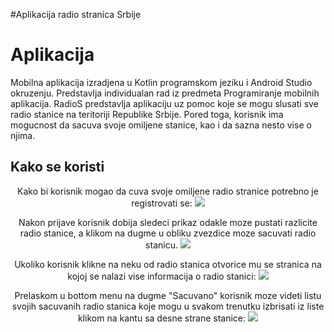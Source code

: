 #Aplikacija radio stranica Srbije
<h1>Aplikacija</h1>
Mobilna aplikacija izradjena u Kotlin programskom jeziku i Android Studio okruzenju. Predstavlja individualan rad iz predmeta Programiranje mobilnih aplikacija.
RadioS predstavlja aplikaciju uz pomoc koje se mogu slusati sve radio stanice na teritoriji Republike Srbije.
Pored toga, korisnik ima mogucnost da sacuva svoje omiljene stanice, kao i da sazna nesto vise o njima.

<h2>Kako se koristi</h2>

<p align="center">
  Kako bi korisnik mogao da cuva svoje omiljene radio stranice potrebno je registrovati se:
  <img src="https://user-images.githubusercontent.com/72694696/221599786-af08e09b-9777-44cf-bed7-5178e45fc97c.JPG">
</p>

<p align ="center">
  Nakon prijave korisnik dobija sledeci prikaz odakle moze pustati razlicite radio stanice, a klikom na dugme u obliku zvezdice moze sacuvati radio stanicu.
  <img src="https://user-images.githubusercontent.com/72694696/221602232-941d6eea-f17a-42f7-b203-fd321299538b.png">
  </p>
  <p align ="center">
Ukoliko korisnik klikne na neku od radio stanica otvorice mu se stranica na kojoj se nalazi vise informacija o radio stanici:
  <img src="https://user-images.githubusercontent.com/72694696/221602657-d2df5cfe-1104-460d-b4e1-1900e842e88b.png">
  </p>
  
  <p align ="center">
Prelaskom u bottom menu na dugme "Sacuvano" korisnik moze videti listu svojih sacuvanih radio stanica koje mogu u svakom trenutku izbrisati iz liste klikom na kantu sa desne strane stanice:
  <img src="https://user-images.githubusercontent.com/72694696/221603041-2d8c4614-5c7e-4a0d-9d7e-759305dfa74f.png">
  </p>




